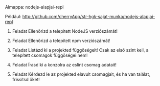 Almappa: nodejs-alapjai-repl

Például: http://github.com/cherryApp/str-hgk-sajat-munka/nodejs-alapjai-repl
1. Feladat
Ellenőrizd a telepített NodeJS verziószámát!

2. Feladat
Ellenőrizd a telepített npm verziószámát!

3. Feladat
Listázd ki a projekted függőségeit! Csak az első szint kell, a telepített csomagok függőségei nem!

4. Feladat
Írasd ki a konzolra az eslint csomag adatait!

5. Feladat
Kérdezd le az projekted elavult csomagjait, és ha van találat, frissítsd őket!